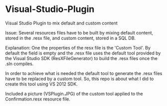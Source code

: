 # Visual-Studio-Plugin
Visual Studio Plugin to mix default and custom content

Issue:
Several resources files have to be built by mixing default content, stored in the .resx file, and custom content, stored in a SQL DB. 

Explanation:
One the properties of the resx file is the 'Custom Tool'. 
By default the field is empty and the .resx file uses the default tool provided by the Visual Studio SDK (ResXFileGenerator) to build the .resx files once the .sln compiles.

In order to achieve what is needed the default tool to generate the .resx files have to be replaced by a custom tool.
So, this repo is about what I did to create this tool using VS 2012 SDK.

Included a picture (VSPlugin.JPG) of the custom tool applied to the Confirmation.resx resource file.







